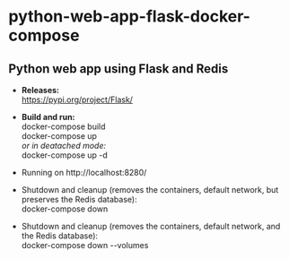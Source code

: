 # python-web-app-flask-docker-compose

## Python web app using Flask and Redis

- **Releases:** <br />
https://pypi.org/project/Flask/

- **Build and run:** <br />
docker-compose build <br />
docker-compose up <br />
*or in deatached mode:* <br />
docker-compose up -d <br />
- Running on http://localhost:8280/ <br />
- Shutdown and cleanup (removes the containers, default network, but preserves the Redis database): <br />
docker-compose down <br />
- Shutdown and cleanup (removes the containers, default network, and the Redis database): <br />
docker-compose down --volumes <br />